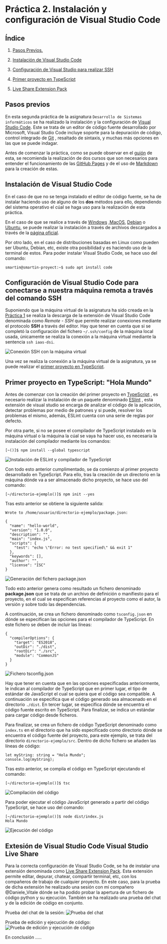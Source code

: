 # Práctica 2. Instalación y configuración de Visual Studio Code

## Índice

1. [Pasos Previos.](#id1)

2. [Instalación de Visual Studio Code](#id2)

3. [Configuración de Visual Studio para realizar SSH](#id3)

4. [Primer proyecto en TypeScript](#id4)

5. [Live Share Extension Pack](#id5)

## Pasos previos<a name="id1"></a>

En esta segunda práctica de la asignatura `Desarrollo de Sistemas
informáticos` se ha realizado la instalación y la configuración de [Visual
Studio Code](https://code.visualstudio.com). Este se trata de un editor de
código fuente desarrollado por Microsoft, Visual Studio Code incluye soporte
para la depuración de código, control integrado de [Git](https://es.wikipedia.org/wiki/Githttps://es.wikipedia.org/wiki/Git)
, resaltado de sintaxis, y muchas más opciones en las que se puede indagar.

Antes de comenzar la práctica, como se puede observar en el [guión](https://ull-esit-inf-dsi-2122.github.io/prct02-vscode/)
de esta, se recomienda la realización de dos cursos que son necesarios para
entender el funcionamiento de las [GitHub Pages](https://platzi.com/blog/github-pages/#:~:text=GitHub%20Pages%20es%20un%20servicio,más%20de%205%20minutos%20configurar.)
y de el uso de [Markdown](https://www.genbeta.com/guia-de-inicio/que-es-markdown-para-que-sirve-y-como-usarlo)
para la creación de estas.

## Instalación de Visual Studio Code<a name="id2"></a>

En el caso de que no se tenga instalado el editor de código fuente, se ha de
instalar haciendo uso de alguno de los **dos** métodos para ello, dependiendo
del sistema operativo el cúal se haga uso para la realización de esta
práctica.

En el caso de que se realice a través de [Windows](https://es.wikipedia.org/wiki/Microsoft_Windows)
,[MacOS](https://es.wikipedia.org/wiki/MacOS), [Debian](https://es.wikipedia.org/wiki/Debian_GNU/Linux)
o [Ubuntu](https://es.wikipedia.org/wiki/Ubuntu), se puede realizar la
instalación a través de archivos descargados a través de la [página oficial](https://code.visualstudio.com).

Por otro lado, en el caso de distribuciones basadas en Linux como pueden ser
Ubuntu, Debian, etc, existe otra posibilidad y es haciendo uso de la terminal
de estos. Para poder instalar Visual Studio Code, se hace uso del comando:

```
smartin@smartin-proyect:~$ sudo apt install code
```

## Configuración de Visual Studio Code para conectarse a nuestra máquina remota a través del comando SSH<a name="id3"></a>

Suponiendo que la máquina virtual de la asignatura ha sido creada en la [Práctica 1](https://ull-esit-inf-dsi-2122.github.io/prct01-iaas/)
se realiza la descarga de la extensión de Visual Studio Code denominada como *Remote - SSH* que permite
realizar conexiones mediante el protocolo **SSH** a través del editor. Hay que tener en cuenta que si se
completó la configuración del fichero `~/.ssh/config` de la máquina local usada, únicamente se realiza la
conexión a la máquina virtual mediante la sentencia `ssh iaas-dsi`.

![Conexión SSH con la máquina virtual](https://user-images.githubusercontent.com/72341631/155019036-ae412962-cd38-49cb-8ed1-aa9c3e345fe6.png)

Una vez se realiza la conexión a la máquina virtual de la asignatura, ya se puede realizar el [primer proyecto en TypeScript](#id4).

## Primer proyecto en TypeScript: "Hola Mundo"<a name="id4"></a>

Antes de comenzar con la creación del primer proyecto en [TypeScript](https://es.wikipedia.org/wiki/TypeScript)
, es necesario realizar la instalación de un paquete denominado [ESlint](https://marketplace.visualstudio.com/items?itemName=dbaeumer.vscode-eslint)
, esta extensión de visual studio se encarga de analizar el código de la aplicación, detectar problemas por
medio de patrones y si puede, resolver los problemas el mismo, además, ESLint cuenta con una serie de reglas
por defecto.

Por otra parte, si no se posee el compilador de TypeScript instalado en la máquina virtual o la máquina la cúal
se vaya ha hacer uso, es necesaria la instalación del compilador mediante los comandos:

```
[~()]$ npm install --global typescript
```

![Instalación de ESLint y compilador de TypeScript](https://user-images.githubusercontent.com/72341631/155019197-5b2c4cf7-8778-46f7-8a26-11e203268867.png)

Con todo esto anterior cumplimentado, se da comienzo al primer proyecto desarrollado en TypeScript. Para ello,
tras la creación de un directorio en la máquina dónde va a ser almacenado dicho proyecto, se hace uso del
comando:

```
[~/directorio-ejemplo()]$ npm init --yes
```

Tras esto anterior se obtiene la siguiente salida:

```
Wrote to /home/usuario/directorio-ejemplo/package.json:

{
  "name": "hello-world",
  "version": "1.0.0",
  "description": "",
  "main": "index.js",
  "scripts": {
    "test": "echo \"Error: no test specified\" && exit 1"
  },
  "keywords": [],
  "author": "",
  "license": "ISC"
}
```

![Generación del fichero package.json](https://user-images.githubusercontent.com/72341631/155019327-26446dc9-b8de-4f0b-9d95-897b35450b22.png)

Todo esto anterior genera como resultado un fichero denominado **package.json** que se trata de un archivo de
definición o manifiesto para el proyecto, en el cual se especifican referencias al proyecto como el autor, la
versión y sobre todo las dependencias.

A continuación, se crea un fichero denominado como `tsconfig.json` en dónde se especifican las opciones para el
compilador de TypeScript. En este fichero se deben de incluir las líneas:

```
{
  "compilerOptions": {
    "target": "ES2018",
    "outDir": "./dist",
    "rootDir": "./src",
    "module": "CommonJS"
  }
}
```

![Fichero tsconfig.json](https://user-images.githubusercontent.com/72341631/155019480-c02efc35-dded-47be-b69f-1b5260268e9b.png)

Hay que tener en cuenta que en las opciones especificadas anteriormente, le indican al compilador de TypeScript
que en primer lugar, el tipo de estándar de JavaScript el cual se quiera que el código sea compatible. A
continuación se especifica que el código generado sea almacenado en el directorio `./dist`. En tercer lugar, se
especifica dónde se encuentra el código fuente escrito en TypeScript. Para finalizar, se indica un estándar
para cargar código desde ficheros.

Para finalizar, se crea un fichero de código TypeScript denominado como `index.ts` en el directorio que ha sido
especificado como directorio dónde se encuentra el código fuente del proyecto, para este ejemplo, se trata del
directorio `directorio-ejemplo/src`. Dentro de dicho fichero se añaden las líneas de código:

```
let myString: string = "Hola Mundo";
console.log(myString);
```

Tras esto anterior, se compila el código en TypeScript ejecutando el comando:

```
[~/directorio-ejemplo()]$ tsc
```

![Compilación del código](https://user-images.githubusercontent.com/72341631/155019575-11ff96c1-e6ef-4d49-9418-50245d78414d.png)

Para poder ejecutar el código JavaScript generado a partir del código TypeScript, se hace uso del comando:

```
[~/directorio-ejemplo()]$ node dist/index.js
Hola Mundo
```

![Ejecución del código](https://user-images.githubusercontent.com/72341631/155019644-5d9c7181-d0b0-494d-a73b-8b5eb55f1e03.png)

## Extesión de Visual Studio Code **Visual Studio Live Share**<a name="id5"></a>

Para la correcta configuración de Visual Studio Code, se ha de instalar una extensión denominada como [Live Share Extension Pack](https://marketplace.visualstudio.com/items?itemName=MS-vsliveshare.vsliveshare-pack).
Esta extensión permite editar, depurar, chatear, compartir terminal, etc, con los compañeros de trabajo de cualquier proyecto. En este caso, para la prueba de dicha extensión he realizado una sesión con mi compañero @Daniele_Vitale dónde se ha podido probar la apertura de un fichero de código python y su ejecución. También se ha realizado una prueba del chat y de la edición de código en conjunto.

Prueba del chat de la sesión:
![Prueba del chat](https://user-images.githubusercontent.com/72341631/155025571-8ae7df2b-80a8-48d1-b3a5-89159b7bf335.png)

Prueba de edición y ejecución de código:
![Prueba de edición y ejecución de código](https://user-images.githubusercontent.com/72341631/155025743-dbd596af-7e2a-40c4-b9ec-31bfc8b3f9eb.png)

En conclusión .....
